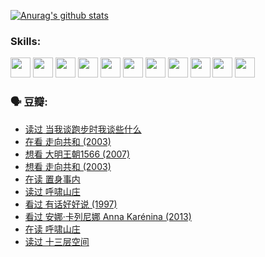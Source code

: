 
[![Anurag's github stats](https://github-readme-stats.vercel.app/api?username=w940853815)](https://github.com/anuraghazra/github-readme-stats)

### Skills:

<code><img height="32" src="https://cdn.jsdelivr.net/npm/simple-icons@v5/icons/python.svg"></code>
<code><img height="32" src="https://cdn.jsdelivr.net/npm/simple-icons@v5/icons/javascript.svg"></code>
<code><img height="32" src="https://cdn.jsdelivr.net/npm/simple-icons@v5/icons/django.svg"></code>
<code><img height="32" src="https://cdn.jsdelivr.net/npm/simple-icons@v5/icons/flask.svg"></code>
<code><img height="32" src="https://cdn.jsdelivr.net/npm/simple-icons@v5/icons/vuetify.svg"></code>
<code><img height="32" src="https://cdn.jsdelivr.net/npm/simple-icons@v5/icons/git.svg"></code>
<code><img height="32" src="https://cdn.jsdelivr.net/npm/simple-icons@v5/icons/docker.svg"></code>
<code><img height="32" src="https://cdn.jsdelivr.net/npm/simple-icons@v5/icons/postgresql.svg"></code>
<code><img height="32" src="https://cdn.jsdelivr.net/npm/simple-icons@v5/icons/elasticsearch.svg"></code>
<code><img height="32" src="https://cdn.jsdelivr.net/npm/simple-icons@v5/icons/macos.svg"></code>
<code><img height="32" src="https://cdn.jsdelivr.net/npm/simple-icons@v5/icons/linux.svg"></code>

### 🗣 豆瓣:

<!-- DOUBAN-ACTIVITIES:START -->
- [读过 当我谈跑步时我谈些什么](https://www.douban.com/people/136069238/status/3715422296/?_i=41636975)
- [在看 走向共和‎ (2003)](https://www.douban.com/people/136069238/status/3711470443/?_i=41636975)
- [想看 大明王朝1566‎ (2007)](https://www.douban.com/people/136069238/status/3710980213/?_i=41636975)
- [想看 走向共和‎ (2003)](https://www.douban.com/people/136069238/status/3710980002/?_i=41636975)
- [在读 置身事内](https://www.douban.com/people/136069238/status/3710472151/?_i=41636975)
- [读过 呼啸山庄](https://www.douban.com/people/136069238/status/3710470617/?_i=41636975)
- [看过 有话好好说‎ (1997)](https://www.douban.com/people/136069238/status/3709833172/?_i=41636975)
- [看过 安娜·卡列尼娜 Anna Karénina‎ (2013)](https://www.douban.com/people/136069238/status/3708942010/?_i=41636975)
- [在读 呼啸山庄](https://www.douban.com/people/136069238/status/3701626992/?_i=41636975)
- [读过 十三层空间](https://www.douban.com/people/136069238/status/3700755247/?_i=41636976)
<!-- DOUBAN-ACTIVITIES:END -->
<!--
**w940853815/w940853815** is a ✨ _special_ ✨ repository because its `README.md` (this file) appears on your GitHub profile.

Here are some ideas to get you started:

- 🔭 I’m currently working on ...
- 🌱 I’m currently learning ...
- 👯 I’m looking to collaborate on ...
- 🤔 I’m looking for help with ...
- 💬 Ask me about ...
- 📫 How to reach me: ...
- 😄 Pronouns: ...
- ⚡ Fun fact: ...
-->
